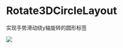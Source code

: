 Rotate3DCircleLayout
====================

实现手势滑动绕y轴旋转的圆形标签  


![](https://github.com/mufans/Rotate3DCircleLayout/blob/master/art/screenshot.gif)
